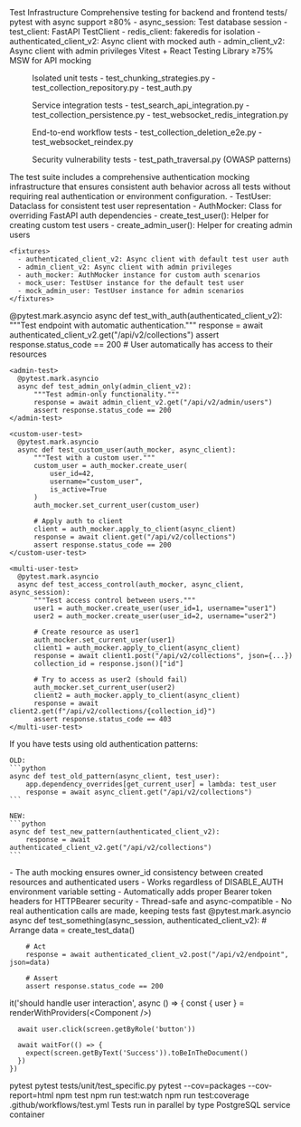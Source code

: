 <!-- IMPORTANT: If you make any changes that affect the information in this CLAUDE.md file,
     you MUST update this documentation accordingly. This includes:
     - Changing test patterns or fixtures
     - Modifying coverage targets
     - Adding new test categories
     - Altering CI configuration
     Keep this documentation in sync with the actual implementation! -->

<component>
  <name>Test Infrastructure</name>
  <purpose>Comprehensive testing for backend and frontend</purpose>
  <location>tests/</location>
</component>

<testing-stack>
  <backend>
    <framework>pytest with async support</framework>
    <coverage-target>≥80%</coverage-target>
    <key-fixtures>
      - async_session: Test database session
      - test_client: FastAPI TestClient
      - redis_client: fakeredis for isolation
      - authenticated_client_v2: Async client with mocked auth
      - admin_client_v2: Async client with admin privileges
    </key-fixtures>
  </backend>
  
  <frontend>
    <framework>Vitest + React Testing Library</framework>
    <coverage-target>≥75%</coverage-target>
    <mocking>MSW for API mocking</mocking>
  </frontend>
</testing-stack>

<test-organization>
  <dir path="unit/">
    <purpose>Isolated unit tests</purpose>
    <examples>
      - test_chunking_strategies.py
      - test_collection_repository.py
      - test_auth.py
    </examples>
  </dir>
  
  <dir path="integration/">
    <purpose>Service integration tests</purpose>
    <examples>
      - test_search_api_integration.py
      - test_collection_persistence.py
      - test_websocket_redis_integration.py
    </examples>
  </dir>
  
  <dir path="e2e/">
    <purpose>End-to-end workflow tests</purpose>
    <examples>
      - test_collection_deletion_e2e.py
      - test_websocket_reindex.py
    </examples>
  </dir>
  
  <dir path="security/">
    <purpose>Security vulnerability tests</purpose>
    <examples>
      - test_path_traversal.py (OWASP patterns)
    </examples>
  </dir>
</test-organization>

<authentication-mocking>
  <overview>
    The test suite includes a comprehensive authentication mocking infrastructure that ensures consistent auth behavior across all tests without requiring real authentication or environment configuration.
  </overview>
  
  <key-components>
    <module path="tests/integration/auth_mock.py">
      - TestUser: Dataclass for consistent test user representation
      - AuthMocker: Class for overriding FastAPI auth dependencies
      - create_test_user(): Helper for creating custom test users
      - create_admin_user(): Helper for creating admin users
    </module>
    
    <fixtures>
      - authenticated_client_v2: Async client with default test user auth
      - admin_client_v2: Async client with admin privileges
      - auth_mocker: AuthMocker instance for custom auth scenarios
      - mock_user: TestUser instance for the default test user
      - mock_admin_user: TestUser instance for admin scenarios
    </fixtures>
  </key-components>
  
  <usage-examples>
    <basic-authenticated-test>
      @pytest.mark.asyncio
      async def test_with_auth(authenticated_client_v2):
          """Test endpoint with automatic authentication."""
          response = await authenticated_client_v2.get("/api/v2/collections")
          assert response.status_code == 200
          # User automatically has access to their resources
    </basic-authenticated-test>
    
    <admin-test>
      @pytest.mark.asyncio
      async def test_admin_only(admin_client_v2):
          """Test admin-only functionality."""
          response = await admin_client_v2.get("/api/v2/admin/users")
          assert response.status_code == 200
    </admin-test>
    
    <custom-user-test>
      @pytest.mark.asyncio
      async def test_custom_user(auth_mocker, async_client):
          """Test with a custom user."""
          custom_user = auth_mocker.create_user(
              user_id=42,
              username="custom_user",
              is_active=True
          )
          auth_mocker.set_current_user(custom_user)
          
          # Apply auth to client
          client = auth_mocker.apply_to_client(async_client)
          response = await client.get("/api/v2/collections")
          assert response.status_code == 200
    </custom-user-test>
    
    <multi-user-test>
      @pytest.mark.asyncio
      async def test_access_control(auth_mocker, async_client, async_session):
          """Test access control between users."""
          user1 = auth_mocker.create_user(user_id=1, username="user1")
          user2 = auth_mocker.create_user(user_id=2, username="user2")
          
          # Create resource as user1
          auth_mocker.set_current_user(user1)
          client1 = auth_mocker.apply_to_client(async_client)
          response = await client1.post("/api/v2/collections", json={...})
          collection_id = response.json()["id"]
          
          # Try to access as user2 (should fail)
          auth_mocker.set_current_user(user2)
          client2 = auth_mocker.apply_to_client(async_client)
          response = await client2.get(f"/api/v2/collections/{collection_id}")
          assert response.status_code == 403
    </multi-user-test>
  </usage-examples>
  
  <migration-guide>
    If you have tests using old authentication patterns:
    
    OLD:
    ```python
    async def test_old_pattern(async_client, test_user):
        app.dependency_overrides[get_current_user] = lambda: test_user
        response = await async_client.get("/api/v2/collections")
    ```
    
    NEW:
    ```python
    async def test_new_pattern(authenticated_client_v2):
        response = await authenticated_client_v2.get("/api/v2/collections")
    ```
  </migration-guide>
  
  <important-notes>
    - The auth mocking ensures owner_id consistency between created resources and authenticated users
    - Works regardless of DISABLE_AUTH environment variable setting
    - Automatically adds proper Bearer token headers for HTTPBearer security
    - Thread-safe and async-compatible
    - No real authentication calls are made, keeping tests fast
  </important-notes>
</authentication-mocking>

<test-patterns>
  <backend-pattern>
    @pytest.mark.asyncio
    async def test_something(async_session, authenticated_client_v2):
        # Arrange
        data = create_test_data()
        
        # Act
        response = await authenticated_client_v2.post("/api/v2/endpoint", json=data)
        
        # Assert
        assert response.status_code == 200
  </backend-pattern>
  
  <frontend-pattern>
    it('should handle user interaction', async () => {
      const { user } = renderWithProviders(&lt;Component /&gt;)
      
      await user.click(screen.getByRole('button'))
      
      await waitFor(() => {
        expect(screen.getByText('Success')).toBeInTheDocument()
      })
    })
  </frontend-pattern>
</test-patterns>

<running-tests>
  <backend>
    <all>pytest</all>
    <specific>pytest tests/unit/test_specific.py</specific>
    <coverage>pytest --cov=packages --cov-report=html</coverage>
  </backend>
  
  <frontend>
    <all>npm test</all>
    <watch>npm run test:watch</watch>
    <coverage>npm run test:coverage</coverage>
  </frontend>
</running-tests>

<ci-integration>
  <github-actions>.github/workflows/test.yml</github-actions>
  <parallel-execution>Tests run in parallel by type</parallel-execution>
  <database>PostgreSQL service container</database>
</ci-integration>